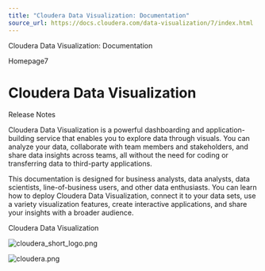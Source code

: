 ```yaml
---
title: "Cloudera Data Visualization: Documentation"
source_url: https://docs.cloudera.com/data-visualization/7/index.html
---
```


Cloudera Data Visualization: Documentation




Homepage7



# Cloudera Data Visualization

Release Notes

Cloudera Data Visualization is a powerful dashboarding and application-building service that enables you to explore data
through visuals. You can analyze your data, collaborate with team members and stakeholders, and share data insights
across teams, all without the need for coding or transferring data to third-party applications.

This documentation is designed for business analysts, data analysts, data scientists, line-of-business users, and other
data enthusiasts. You can learn how to deploy Cloudera Data Visualization, connect it to your data sets, use a variety
visualization features, create interactive applications, and share your insights with a broader audience.

Cloudera Data Visualization

![cloudera_short_logo.png](https://docs.cloudera.com/common/img/cloudera_short_logo.png)

![cloudera.png](https://docs.cloudera.com/common/img/cloudera.png)
